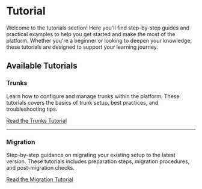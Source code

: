 # Tutorial

Welcome to the tutorials section! Here you'll find step-by-step guides and practical examples to help you get started and make the most of the platform. Whether you're a beginner or looking to deepen your knowledge, these tutorials are designed to support your learning journey.

## Available Tutorials

### Trunks

Learn how to configure and manage trunks within the platform. These tutorials covers the basics of trunk setup, best practices, and troubleshooting tips.

[Read the Trunks Tutorial](./trunks)

---

### Migration

Step-by-step guidance on migrating your existing setup to the latest version. These tutorials includes preparation steps, migration procedures, and post-migration checks.

[Read the Migration Tutorial](./migration)
